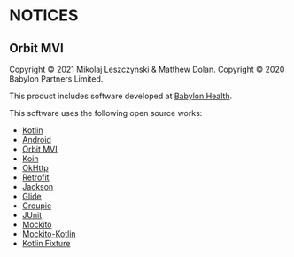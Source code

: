 # NOTICES

## Orbit MVI

Copyright &copy; 2021 Mikolaj Leszczynski & Matthew Dolan.
Copyright &copy; 2020 Babylon Partners Limited.

This product includes software developed at [Babylon Health](http://www.babylonhealth.com/).

This software uses the following open source works:

- [Kotlin](https://github.com/JetBrains/kotlin)
- [Android](https://developer.android.com)
- [Orbit MVI](https://github.com/orbit-mvi/orbit-mvi)
- [Koin](https://insert-koin.io/)
- [OkHttp](https://square.github.io/okhttp/)
- [Retrofit](https://square.github.io/retrofit/)
- [Jackson](https://github.com/FasterXML/jackson)
- [Glide](https://bumptech.github.io/glide/)
- [Groupie](https://github.com/lisawray/groupie)
- [JUnit](https://junit.org/)
- [Mockito](https://site.mockito.org)
- [Mockito-Kotlin](https://github.com/nhaarman/mockito-kotlin)
- [Kotlin Fixture](https://github.com/appmattus/kotlinfixture/)
